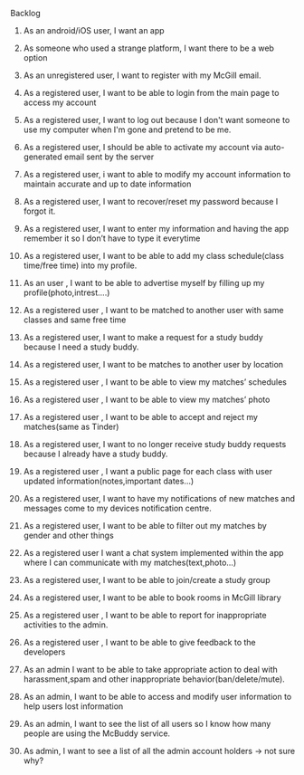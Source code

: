 Backlog

1.	As an android/iOS user, I want an app
2.	As someone who used a strange platform, I want there to be a web option

3.	As an unregistered  user, I want to register with my McGill email.
4.	As a registered user, I want to be able to login from the main page to access my account
5.	As a registered user, I want to log out because I don't want someone to use my computer when I'm gone and pretend to be me.
6.	As a registered user, I should be able to activate my account via auto-generated email sent by the server
7.	As a registered user, i want to able to modify my account information to maintain accurate and up to date information
8.	 As a registered user, I want to recover/reset my password because I forgot it.
9.	As a registered user, I want to enter my information and having the app remember it so I don’t have to type it everytime
10.	As a registered user, I want to be able to add my class schedule(class time/free time) into my profile.
11.	As an user , I want to be able to advertise myself by filling up my profile(photo,intrest….)
12.	As a registered user , I want to be matched to another user with same classes and same free time
13.	As a registered user, I want to make a request for a study buddy because I need a study buddy.
14.	As a registered user, I want to be matches to another user by location
15.	As a registered user , I want to be able to view my matches’ schedules
16.	As a registered user , I want to be able to view my matches’ photo
17.	As a registered user , I want to be able to accept and reject my matches(same as Tinder)
18.	As a registered user, I want to no longer receive study buddy requests because I already have a study buddy.
19.	As a registered user , I want a public page for each class with user updated information(notes,important dates…)
20.	As a registered user, I want to have my notifications of new matches and messages come to my devices notification centre.
21.	As a registered user,  I want to be able to filter out my matches by gender and other things
22.	As a registered user I want a chat system implemented within the app where I can communicate with my matches(text,photo…)
23.	 As a registered user, I want to be able to join/create a study group 
24.	As a registered  user, I want to be able to book rooms in McGill library
25.	As a registered  user , I want to be able to report for inappropriate activities to the admin.
26.	As a registered user , I want to be able to give feedback to the developers
27.	As an admin I want to be able to take appropriate action to deal with harassment,spam and other inappropriate behavior(ban/delete/mute).
28.	 As an admin, I want to be able to access and modify user information to help users lost information 
29.	 As an admin, I want to see the list of all users so I know how many people are using the McBuddy service.
30.	As admin, I want to see a list of all the admin account holders -> not sure why?

